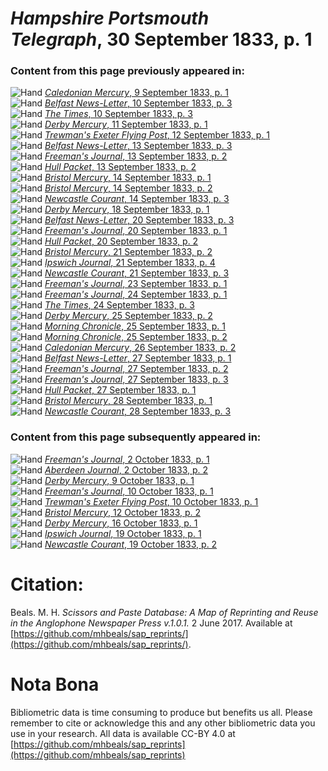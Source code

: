 # *Hampshire Portsmouth Telegraph*, 30 September 1833, p. 1  
  
### Content from this page previously appeared in:  
![Hand](http://scissorsandpaste.net/wp-content/uploads/2017/06/smallhandpointer.png) [*Caledonian Mercury*, 9 September 1833, p. 1](https://mhbeals.github.io/sap_html/Caledonian-Mercury/Caledonian-Mercury-9-September-1833-p-1)  
![Hand](http://scissorsandpaste.net/wp-content/uploads/2017/06/smallhandpointer.png) [*Belfast News-Letter*, 10 September 1833, p. 3](https://mhbeals.github.io/sap_html/Belfast-News-Letter/Belfast-News-Letter-10-September-1833-p-3)  
![Hand](http://scissorsandpaste.net/wp-content/uploads/2017/06/smallhandpointer.png) [*The Times*, 10 September 1833, p. 3](https://mhbeals.github.io/sap_html/The-Times/The-Times-10-September-1833-p-3)  
![Hand](http://scissorsandpaste.net/wp-content/uploads/2017/06/smallhandpointer.png) [*Derby Mercury*, 11 September 1833, p. 1](https://mhbeals.github.io/sap_html/Derby-Mercury/Derby-Mercury-11-September-1833-p-1)  
![Hand](http://scissorsandpaste.net/wp-content/uploads/2017/06/smallhandpointer.png) [*Trewman's Exeter Flying Post*, 12 September 1833, p. 1](https://mhbeals.github.io/sap_html/Trewman's-Exeter-Flying-Post/Trewman's-Exeter-Flying-Post-12-September-1833-p-1)  
![Hand](http://scissorsandpaste.net/wp-content/uploads/2017/06/smallhandpointer.png) [*Belfast News-Letter*, 13 September 1833, p. 3](https://mhbeals.github.io/sap_html/Belfast-News-Letter/Belfast-News-Letter-13-September-1833-p-3)  
![Hand](http://scissorsandpaste.net/wp-content/uploads/2017/06/smallhandpointer.png) [*Freeman's Journal*, 13 September 1833, p. 2](https://mhbeals.github.io/sap_html/Freeman's-Journal/Freeman's-Journal-13-September-1833-p-2)  
![Hand](http://scissorsandpaste.net/wp-content/uploads/2017/06/smallhandpointer.png) [*Hull Packet*, 13 September 1833, p. 2](https://mhbeals.github.io/sap_html/Hull-Packet/Hull-Packet-13-September-1833-p-2)  
![Hand](http://scissorsandpaste.net/wp-content/uploads/2017/06/smallhandpointer.png) [*Bristol Mercury*, 14 September 1833, p. 1](https://mhbeals.github.io/sap_html/Bristol-Mercury/Bristol-Mercury-14-September-1833-p-1)  
![Hand](http://scissorsandpaste.net/wp-content/uploads/2017/06/smallhandpointer.png) [*Bristol Mercury*, 14 September 1833, p. 2](https://mhbeals.github.io/sap_html/Bristol-Mercury/Bristol-Mercury-14-September-1833-p-2)  
![Hand](http://scissorsandpaste.net/wp-content/uploads/2017/06/smallhandpointer.png) [*Newcastle Courant*, 14 September 1833, p. 3](https://mhbeals.github.io/sap_html/Newcastle-Courant/Newcastle-Courant-14-September-1833-p-3)  
![Hand](http://scissorsandpaste.net/wp-content/uploads/2017/06/smallhandpointer.png) [*Derby Mercury*, 18 September 1833, p. 1](https://mhbeals.github.io/sap_html/Derby-Mercury/Derby-Mercury-18-September-1833-p-1)  
![Hand](http://scissorsandpaste.net/wp-content/uploads/2017/06/smallhandpointer.png) [*Belfast News-Letter*, 20 September 1833, p. 3](https://mhbeals.github.io/sap_html/Belfast-News-Letter/Belfast-News-Letter-20-September-1833-p-3)  
![Hand](http://scissorsandpaste.net/wp-content/uploads/2017/06/smallhandpointer.png) [*Freeman's Journal*, 20 September 1833, p. 1](https://mhbeals.github.io/sap_html/Freeman's-Journal/Freeman's-Journal-20-September-1833-p-1)  
![Hand](http://scissorsandpaste.net/wp-content/uploads/2017/06/smallhandpointer.png) [*Hull Packet*, 20 September 1833, p. 2](https://mhbeals.github.io/sap_html/Hull-Packet/Hull-Packet-20-September-1833-p-2)  
![Hand](http://scissorsandpaste.net/wp-content/uploads/2017/06/smallhandpointer.png) [*Bristol Mercury*, 21 September 1833, p. 2](https://mhbeals.github.io/sap_html/Bristol-Mercury/Bristol-Mercury-21-September-1833-p-2)  
![Hand](http://scissorsandpaste.net/wp-content/uploads/2017/06/smallhandpointer.png) [*Ipswich Journal*, 21 September 1833, p. 4](https://mhbeals.github.io/sap_html/Ipswich-Journal/Ipswich-Journal-21-September-1833-p-4)  
![Hand](http://scissorsandpaste.net/wp-content/uploads/2017/06/smallhandpointer.png) [*Newcastle Courant*, 21 September 1833, p. 3](https://mhbeals.github.io/sap_html/Newcastle-Courant/Newcastle-Courant-21-September-1833-p-3)  
![Hand](http://scissorsandpaste.net/wp-content/uploads/2017/06/smallhandpointer.png) [*Freeman's Journal*, 23 September 1833, p. 1](https://mhbeals.github.io/sap_html/Freeman's-Journal/Freeman's-Journal-23-September-1833-p-1)  
![Hand](http://scissorsandpaste.net/wp-content/uploads/2017/06/smallhandpointer.png) [*Freeman's Journal*, 24 September 1833, p. 1](https://mhbeals.github.io/sap_html/Freeman's-Journal/Freeman's-Journal-24-September-1833-p-1)  
![Hand](http://scissorsandpaste.net/wp-content/uploads/2017/06/smallhandpointer.png) [*The Times*, 24 September 1833, p. 3](https://mhbeals.github.io/sap_html/The-Times/The-Times-24-September-1833-p-3)  
![Hand](http://scissorsandpaste.net/wp-content/uploads/2017/06/smallhandpointer.png) [*Derby Mercury*, 25 September 1833, p. 2](https://mhbeals.github.io/sap_html/Derby-Mercury/Derby-Mercury-25-September-1833-p-2)  
![Hand](http://scissorsandpaste.net/wp-content/uploads/2017/06/smallhandpointer.png) [*Morning Chronicle*, 25 September 1833, p. 1](https://mhbeals.github.io/sap_html/Morning-Chronicle/Morning-Chronicle-25-September-1833-p-1)  
![Hand](http://scissorsandpaste.net/wp-content/uploads/2017/06/smallhandpointer.png) [*Morning Chronicle*, 25 September 1833, p. 2](https://mhbeals.github.io/sap_html/Morning-Chronicle/Morning-Chronicle-25-September-1833-p-2)  
![Hand](http://scissorsandpaste.net/wp-content/uploads/2017/06/smallhandpointer.png) [*Caledonian Mercury*, 26 September 1833, p. 2](https://mhbeals.github.io/sap_html/Caledonian-Mercury/Caledonian-Mercury-26-September-1833-p-2)  
![Hand](http://scissorsandpaste.net/wp-content/uploads/2017/06/smallhandpointer.png) [*Belfast News-Letter*, 27 September 1833, p. 1](https://mhbeals.github.io/sap_html/Belfast-News-Letter/Belfast-News-Letter-27-September-1833-p-1)  
![Hand](http://scissorsandpaste.net/wp-content/uploads/2017/06/smallhandpointer.png) [*Freeman's Journal*, 27 September 1833, p. 2](https://mhbeals.github.io/sap_html/Freeman's-Journal/Freeman's-Journal-27-September-1833-p-2)  
![Hand](http://scissorsandpaste.net/wp-content/uploads/2017/06/smallhandpointer.png) [*Freeman's Journal*, 27 September 1833, p. 3](https://mhbeals.github.io/sap_html/Freeman's-Journal/Freeman's-Journal-27-September-1833-p-3)  
![Hand](http://scissorsandpaste.net/wp-content/uploads/2017/06/smallhandpointer.png) [*Hull Packet*, 27 September 1833, p. 1](https://mhbeals.github.io/sap_html/Hull-Packet/Hull-Packet-27-September-1833-p-1)  
![Hand](http://scissorsandpaste.net/wp-content/uploads/2017/06/smallhandpointer.png) [*Bristol Mercury*, 28 September 1833, p. 1](https://mhbeals.github.io/sap_html/Bristol-Mercury/Bristol-Mercury-28-September-1833-p-1)  
![Hand](http://scissorsandpaste.net/wp-content/uploads/2017/06/smallhandpointer.png) [*Newcastle Courant*, 28 September 1833, p. 3](https://mhbeals.github.io/sap_html/Newcastle-Courant/Newcastle-Courant-28-September-1833-p-3)  
  
### Content from this page subsequently appeared in:  
![Hand](http://scissorsandpaste.net/wp-content/uploads/2017/06/smallhandpointer.png) [*Freeman's Journal*, 2 October 1833, p. 1](https://mhbeals.github.io/sap_html/Freeman's-Journal/Freeman's-Journal-2-October-1833-p-1)  
![Hand](http://scissorsandpaste.net/wp-content/uploads/2017/06/smallhandpointer.png) [*Aberdeen Journal*, 2 October 1833, p. 2](https://mhbeals.github.io/sap_html/Aberdeen-Journal/Aberdeen-Journal-2-October-1833-p-2)  
![Hand](http://scissorsandpaste.net/wp-content/uploads/2017/06/smallhandpointer.png) [*Derby Mercury*, 9 October 1833, p. 1](https://mhbeals.github.io/sap_html/Derby-Mercury/Derby-Mercury-9-October-1833-p-1)  
![Hand](http://scissorsandpaste.net/wp-content/uploads/2017/06/smallhandpointer.png) [*Freeman's Journal*, 10 October 1833, p. 1](https://mhbeals.github.io/sap_html/Freeman's-Journal/Freeman's-Journal-10-October-1833-p-1)  
![Hand](http://scissorsandpaste.net/wp-content/uploads/2017/06/smallhandpointer.png) [*Trewman's Exeter Flying Post*, 10 October 1833, p. 1](https://mhbeals.github.io/sap_html/Trewman's-Exeter-Flying-Post/Trewman's-Exeter-Flying-Post-10-October-1833-p-1)  
![Hand](http://scissorsandpaste.net/wp-content/uploads/2017/06/smallhandpointer.png) [*Bristol Mercury*, 12 October 1833, p. 2](https://mhbeals.github.io/sap_html/Bristol-Mercury/Bristol-Mercury-12-October-1833-p-2)  
![Hand](http://scissorsandpaste.net/wp-content/uploads/2017/06/smallhandpointer.png) [*Derby Mercury*, 16 October 1833, p. 1](https://mhbeals.github.io/sap_html/Derby-Mercury/Derby-Mercury-16-October-1833-p-1)  
![Hand](http://scissorsandpaste.net/wp-content/uploads/2017/06/smallhandpointer.png) [*Ipswich Journal*, 19 October 1833, p. 1](https://mhbeals.github.io/sap_html/Ipswich-Journal/Ipswich-Journal-19-October-1833-p-1)  
![Hand](http://scissorsandpaste.net/wp-content/uploads/2017/06/smallhandpointer.png) [*Newcastle Courant*, 19 October 1833, p. 2](https://mhbeals.github.io/sap_html/Newcastle-Courant/Newcastle-Courant-19-October-1833-p-2)  


# Citation: 

Beals. M. H. *Scissors and Paste Database: A Map of Reprinting and Reuse in the Anglophone Newspaper Press v.1.0.1.* 2 June 2017. Available at [https://github.com/mhbeals/sap_reprints/](https://github.com/mhbeals/sap_reprints/). 

# Nota Bona

Bibliometric data is time consuming to produce but benefits us all. Please remember to cite or acknowledge this and any other bibliometric data you use in your research. All data is available CC-BY 4.0 at [https://github.com/mhbeals/sap_reprints](https://github.com/mhbeals/sap_reprints)